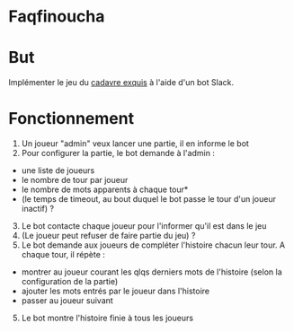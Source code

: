 # Faqfinoucha 

# But
Implémenter le jeu du [cadavre exquis](https://fr.wikipedia.org/wiki/Cadavre_exquis_(jeu)) à l'aide d'un bot Slack.

# Fonctionnement
1. Un joueur "admin" veux lancer une partie, il en informe le bot
2. Pour configurer la partie, le bot demande à l'admin :
 * une liste de joueurs
 * le nombre de tour par joueur
 * le nombre de mots apparents à chaque tour*
 * (le temps de timeout, au bout duquel le bot passe le tour d'un joueur inactif) ?
3. Le bot contacte chaque joueur pour l'informer qu'il est dans le jeu
4. (Le joueur peut refuser de faire partie du jeu) ?
4. Le bot demande aux joueurs de compléter l'histoire chacun leur tour. A chaque tour, il répète :
  * montrer au joueur courant les qlqs derniers mots de l'histoire (selon la configuration de la partie)
  * ajouter les mots entrés par le joueur dans l'histoire
  * passer au joueur suivant
5. Le bot montre l'histoire finie à tous les joueurs
